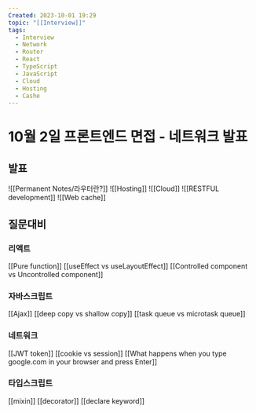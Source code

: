 ```yaml
---
Created: 2023-10-01 19:29
topic: "[[Interview]]"
tags:
  - Interview
  - Network
  - Router
  - React
  - TypeScript
  - JavaScript
  - Cloud
  - Hosting
  - Cashe
---
```

# 10월 2일 프론트엔드 면접 - 네트워크 발표
## 발표
![[Permanent Notes/라우터란?]]
![[Hosting]]
![[Cloud]]
![[RESTFUL development]]
![[Web cache]]

## 질문대비
### 리액트
[[Pure function]]
[[useEffect vs useLayoutEffect]]
[[Controlled component vs Uncontrolled component]]

### 자바스크립트
[[Ajax]]
[[deep copy vs shallow copy]]
[[task queue vs microtask queue]]

### 네트워크
[[JWT token]]
[[cookie vs session]]
[[What happens when you type google.com in your browser and press Enter]]

### 타입스크립트
[[mixin]]
[[decorator]]
[[declare keyword]]